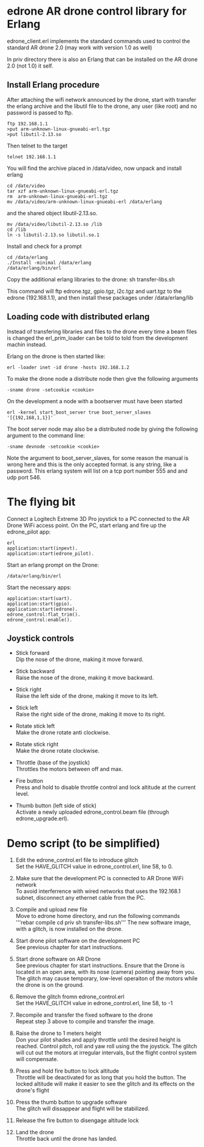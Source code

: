 # edrone AR drone control library for Erlang

edrone_client.erl implements the standard commands
used to control the standard AR drone 2.0 (may work with
version 1.0 as well)

In priv directory there is also an Erlang that can be
installed on the AR drone 2.0 (not 1.0) it self.

## Install Erlang procedure

After attaching the wifi network announced by the drone,
start with transfer the erlang archive and the libutil file to the drone, 
any user (like root) and no password is passed to ftp.

    ftp 192.168.1.1
    >put arm-unknown-linux-gnueabi-erl.tgz
    >put libutil-2.13.so
	
Then telnet to the target

    telnet 192.168.1.1

You will find the archive placed in /data/video, now
unpack and install erlang

    cd /date/video
    tar xzf arm-unknown-linux-gnueabi-erl.tgz
    rm  arm-unknown-linux-gnueabi-erl.tgz
    mv /data/video/arm-unknown-linux-gnueabi-erl /data/erlang

and the shared object libutil-2.13.so.

    mv /data/video/libutil-2.13.so /lib
    cd /lib
    ln -s libutil-2.13.so libutil.so.1

Install and check for a prompt

    cd /data/erlang 
    ./Install -minimal /data/erlang
    /data/erlang/bin/erl


Copy the additional erlang libraries to the drone:
      sh transfer-libs.sh  

This command will ftp edrone.tgz, gpio.tgz, i2c.tgz and uart.tgz to the edrone (192.168.1.1),
and then install these packages under /data/erlang/lib

## Loading code with distributed erlang

Instead of transfering libraries and files to the drone every
time a beam files is changed the erl_prim_loader can be
told to told from the development machin instead.

Erlang on the drone is then started like:

    erl -loader inet -id drone -hosts 192.168.1.2 

To make the drone node a distribute node then give the following arguments
    
    -sname drone -setcookie <cookie>

On the development a node with a bootserver must have been started

    erl -kernel start_boot_server true boot_server_slaves '[{192,168,1,1}]'

The boot server node may also be a distributed node by giving the following argument to the command line:

    -sname devnode -setcookie <cookie>


Note the argument to boot_server_slaves, for some reason the manual is wrong
here and this is the only accepted format.
<cookie> is any string, like a password.
This erlang system will list on a tcp port number 555 and and udp
port 546.



# The flying bit

Connect a Logitech Extreme 3D Pro joystick to a PC connected to the AR Drone WiFi access point.
On the PC, start erlang and fire up the edrone_pilot app:

    erl 
    application:start(inpevt).
    application:start(edrone_pilot).


Start an erlang prompt on the Drone:

    /data/erlang/bin/erl

Start the necessary apps:
    
    application:start(uart).
    application:start(gpio). 
    application:start(edrone). 
    edrone_control:flat_trim(). 
    edrone_control:enable().


## Joystick controls

- Stick forward<br>
  Dip the nose of the drone, making it move forward.

- Stick backward<br>
  Raise the nose of the drone, making it move backward.

- Stick right<br>
  Raise the left side of the drone, making it move to its left.

- Stick left<br>
  Raise the right side of the drone, making it move to its right.

- Rotate stick left<br>
  Make the drone rotate anti clockwise.

- Rotate stick right<br>
  Make the drone rotate clockwise.

- Throttle (base of the joystick)<br>
  Throttles the motors between off and max.

- Fire button<br>
  Press and hold to disable throttle control and lock altitude at the current level.

- Thumb button (left side of stick)<br>
  Activate a newly uploaded edrone_control.beam file (through edrone_upgrade.erl).


# Demo script (to be simplified)

1. Edit the edrone_control.erl file to introduce glitch<br>
Set the HAVE_GLITCH value in edrone_control.erl, line 58, to 0.

2. Make sure that the development PC is connected to AR Drone WiFi network<br>
To avoid interferrence with wired networks that uses the 192.168.1 subnet, disconnect any
ethernet cable from the PC.

3. Compile and upload new file<br>
   Move to edrone home directory, and run the following commands
       '''rebar compile 
       cd priv
       sh transfer-libs.sh'''
   The new software image, with a glitch, is now installed on the drone.

4. Start drone pilot software on the development PC<br>
   See previous chapter for start instructions.

5. Start drone software on AR Drone<br>
   See previous chapter for start instructions. 
   Ensure that the Drone is located in an open area, with its nose (camera) pointing 
   away from you. The glitch may cause temporary, low-level operaiton of the motors
   while the drone is on the ground.

6. Remove the glitch fromn edrone_control.erl<br>
   Set the HAVE_GLITCH value in edrone_control.erl, line 58, to -1

7. Recompile and transfer the fixed software to the drone<br>
   Repeat step 3 above to compile and transfer the image.

8. Raise the drone to 1 meters height<br>
   Don your pilot shades and apply throttle until the desired height
   is reached. Control pitch, roll and yaw roll using the the
   joystick. The glitch will cut out the motors at irregular
   intervals, but the flight control system will compensate.

9. Press and hold fire button to lock altitude<br>
   Throttle will be deactivated for as long that you hold the button. The locked 
   altitude will make it easier to see the glitch and its effects on the drone's
   flight
   

10. Press the thumb button to upgrade software<br>
    The glitch will dissappear and flight will be stabilized.

11. Release the fire button to disengage altitude lock<br>

12. Land the drone<br>
    Throttle back until the drone has landed.

